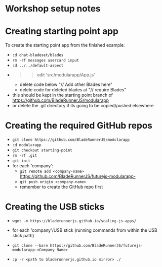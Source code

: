 # Workshop setup notes

# Creating starting point app

To create the starting point app from the finished example:

- `cd chat-bladeset/blades`
- `rm -rf messages usercard input`
- `cd ../../default-aspect`
- >> edit 'src/modularapp/App.js'
	- delete code below "// Add other Blades here"
	- delete code for deleted blades at "// require Blades"
- this should be kept in the starting point branch of https://github.com/BladeRunnerJS/modularapp
- or delete the .git directory if its going to be copied/pushed elsewhere

# Creating the required GitHub repos

- `git clone https://github.com/BladeRunnerJS/modularapp`
- `cd modularapp`
- `git checkout starting-point`
- `rm -rf .git`
- `git init`
- for each 'company':
  - `git remote add <company-name>` https://github.com/BladeRunnerJS/futurejs-modularapp-<Company Name>
  - `git push origin <company-name>`
  - remember to create the GitHub repo first

# Creating the USB sticks

- `wget -m https://bladerunnerjs.github.io/scaling-js-apps/`

- for each 'company'/USB stick (running commands from within the USB stick path)
 - `git clone --bare https://github.com/BladeRunnerJS/futurejs-modularapp-<Company Name>`
 - `cp -r <path to bladerunnerjs.github.io mirror> ./`
